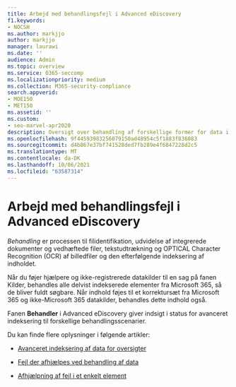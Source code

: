 ```yaml
---
title: Arbejd med behandlingsfejl i Advanced eDiscovery
f1.keywords:
- NOCSH
ms.author: markjjo
author: markjjo
manager: laurawi
ms.date: ''
audience: Admin
ms.topic: overview
ms.service: O365-seccomp
ms.localizationpriority: medium
ms.collection: M365-security-compliance
search.appverid:
- MOE150
- MET150
ms.assetid: ''
ms.custom:
- seo-marvel-apr2020
description: Oversigt over behandling af forskellige former for data i Advanced eDiscovery.
ms.openlocfilehash: 9f44593983256079150ad48954c5f1883f836083
ms.sourcegitcommit: d4b867e37bf741528ded7fb289e4f6847228d2c5
ms.translationtype: MT
ms.contentlocale: da-DK
ms.lasthandoff: 10/06/2021
ms.locfileid: "63587314"
---
```

# <a name="work-with-processing-errors-in-advanced-ediscovery"></a>Arbejd med behandlingsfejl i Advanced eDiscovery

*Behandling* er processen til filidentifikation, udvidelse af integrerede dokumenter og vedhæftede filer, tekstudtrækning og OPTICAL Character Recognition (OCR) af billedfiler og den efterfølgende indeksering af indholdet.  

Når du føjer hjælpere og ikke-registrerede datakilder til en sag på fanen  Kilder, behandles alle delvist indekserede elementer fra Microsoft 365, så de bliver fuldt søgbare. Når indhold føjes til et korrektursæt fra Microsoft 365 og ikke-Microsoft 365 datakilder, behandles dette indhold også.

Fanen **Behandler** i Advanced eDiscovery giver indsigt i status for avanceret indeksering til forskellige behandlingsscenarier.

Du kan finde flere oplysninger i følgende artikler:

- [Avanceret indeksering af data for oversigter](indexing-custodian-data.md)

- [Fejl der afhjælpes ved behandling af data](error-remediation-when-processing-data-in-advanced-ediscovery.md)

- [Afhjælpning af fejl i et enkelt element](single-item-error-remediation.md)
